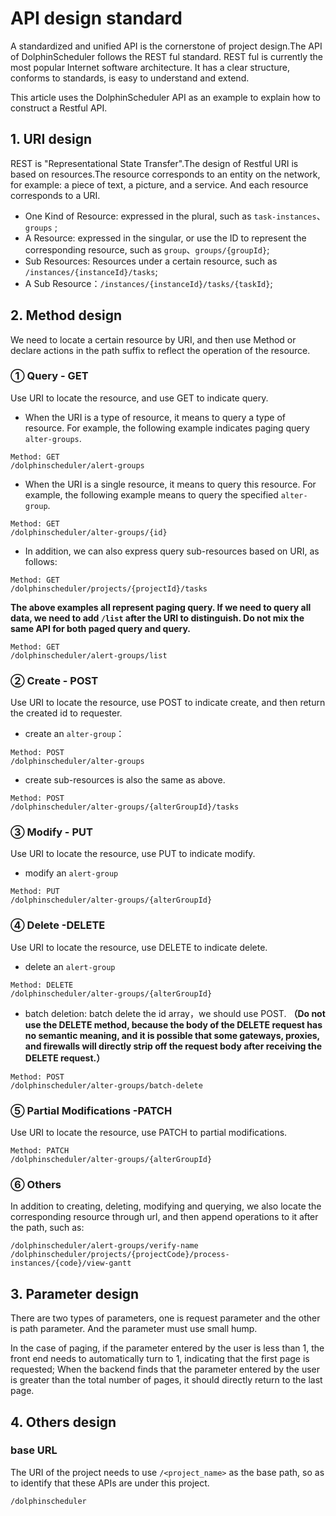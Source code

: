 # API design standard

A standardized and unified API is the cornerstone of project design.The API of DolphinScheduler follows the REST ful standard. REST ful is currently the most popular Internet software architecture. It has a clear structure, conforms to standards, is easy to understand and extend.

This article uses the DolphinScheduler API as an example to explain how to construct a Restful API.

## 1. URI design

REST is "Representational State Transfer".The design of Restful URI is based on resources.The resource corresponds to an entity on the network, for example: a piece of text, a picture, and a service. And each resource corresponds to a URI.

+ One Kind of Resource: expressed in the plural, such as `task-instances`、`groups` ;
+ A Resource: expressed in the singular, or use the ID to represent the corresponding resource, such as `group`、`groups/{groupId}`;
+ Sub Resources: Resources under a certain resource, such as `/instances/{instanceId}/tasks`;
+ A Sub Resource：`/instances/{instanceId}/tasks/{taskId}`;

## 2. Method design

We need to locate a certain resource by URI, and then use Method or declare actions in the path suffix to reflect the operation of the resource.

### ① Query - GET

Use URI to locate the resource, and use GET to indicate query.

+ When the URI is a type of resource, it means to query a type of resource. For example, the following example indicates paging query `alter-groups`.

```
Method: GET
/dolphinscheduler/alert-groups
```

+ When the URI is a single resource, it means to query this resource. For example, the following example means to query the specified `alter-group`.

```
Method: GET
/dolphinscheduler/alter-groups/{id}
```

+ In addition, we can also express query sub-resources based on URI, as follows:

```
Method: GET
/dolphinscheduler/projects/{projectId}/tasks
```

**The above examples all represent paging query. If we need to query all data, we need to add `/list` after the URI to distinguish. Do not mix the same API for both paged query and query.**

```
Method: GET
/dolphinscheduler/alert-groups/list
```

### ② Create - POST

Use URI to locate the resource, use POST to indicate create, and then return the created id to requester.

+ create an `alter-group`：

```
Method: POST
/dolphinscheduler/alter-groups
```

+ create sub-resources is also the same as above.

```
Method: POST
/dolphinscheduler/alter-groups/{alterGroupId}/tasks
```

### ③ Modify - PUT

Use URI to locate the resource, use PUT to indicate modify.
+ modify an `alert-group`

```
Method: PUT
/dolphinscheduler/alter-groups/{alterGroupId}
```

### ④ Delete -DELETE

Use URI to locate the resource, use DELETE to indicate delete.

+ delete an `alert-group`

```
Method: DELETE
/dolphinscheduler/alter-groups/{alterGroupId}
```

+ batch deletion: batch delete the id array，we should use POST. **（Do not use the DELETE method, because the body of the DELETE request has no semantic meaning, and it is possible that some gateways, proxies, and firewalls will directly strip off the request body after receiving the DELETE request.）**

```
Method: POST
/dolphinscheduler/alter-groups/batch-delete
```

### ⑤ Partial Modifications -PATCH

Use URI to locate the resource, use PATCH to partial modifications.

```
Method: PATCH
/dolphinscheduler/alter-groups/{alterGroupId}
```

### ⑥ Others

In addition to creating, deleting, modifying and querying, we also locate the corresponding resource through url, and then append operations to it after the path, such as:

```
/dolphinscheduler/alert-groups/verify-name
/dolphinscheduler/projects/{projectCode}/process-instances/{code}/view-gantt
```

## 3. Parameter design

There are two types of parameters, one is request parameter and the other is path parameter. And the parameter must use small hump.

In the case of paging, if the parameter entered by the user is less than 1, the front end needs to automatically turn to 1, indicating that the first page is requested; When the backend finds that the parameter entered by the user is greater than the total number of pages, it should directly return to the last page.

## 4. Others design

### base URL

The URI of the project needs to use `/<project_name>` as the base path, so as to identify that these APIs are under this project.

```
/dolphinscheduler
```

